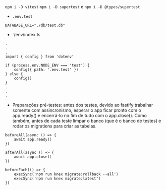 `npm i -D vitest`
`npm i -D supertest` e `npm i -D @types/supertest`

-  `.env.test`
```env
DATABASE_URL="./db/test.db"
```
-  `/env/index.ts
```TS
.
.
.
import { config } from 'dotenv'

if (process.env.NODE_ENV === 'test') {
	config({ path: '.env.test' })
} else {
	config()
}
.
.
.
```

-  Preparações pré-testes: antes dos testes, devido ao fastify trabalhar somente com assincronismo, esperar o app ficar pronto com o app.ready() e encerrá-lo no fim de tudo com o app.close(). Como também, antes de cada teste limpar o banco (que é o banco de testes) e rodar os migrations para criar as tabelas.
```TS
beforeAll(async () => {
	await app.ready()
})

afterAll(async () => {
	await app.close()
})

beforeEach(() => {
	execSync('npm run knex migrate:rollback --all')
	execSync('npm run knex migrate:latest')
})
```
